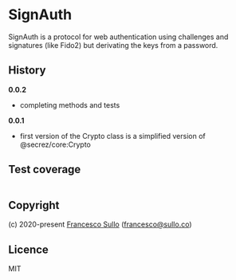 # SignAuth

SignAuth is a protocol for web authentication using challenges and signatures (like Fido2) but derivating the keys from a password.

## History

__0.0.2__
* completing methods and tests 

__0.0.1__
* first version of the Crypto class is a simplified version of @secrez/core:Crypto  


## Test coverage

```

```


## Copyright

(c) 2020-present [Francesco Sullo](https://francesco.sullo.co) (<francesco@sullo.co>)

## Licence

MIT
